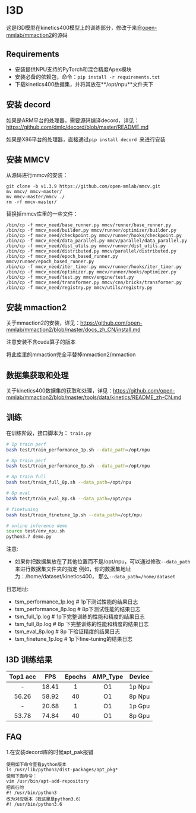# I3D

这是I3D模型在kinetics400模型上的训练部分，修改于来自[open-mmlab/mmaction2](https://github.com/open-mmlab/mmaction2)的源码




## Requirements 

- 安装提供NPU支持的PyTorch和混合精度Apex模块
- 安装必备的依赖包，命令：`pip install -r requirements.txt`
- 下载kinetics400数据集，并将其放在**/opt/npu**文件夹下

## 安装 decord

如果是ARM平台的处理器，需要源码编译decord，详见：https://github.com/dmlc/decord/blob/master/README.md

如果是X86平台的处理器，直接通过`pip install decord `来进行安装

## 安装 MMCV
从源码进行mmcv的安装：
```
git clone -b v1.3.9 https://github.com/open-mmlab/mmcv.git
mv mmcv/ mmcv-master/
mv mmcv-master/mmcv ./
rm -rf mmcv-master/
```

替换掉mmcv库里的一些文件：
```
/bin/cp -f mmcv_need/base_runner.py mmcv/runner/base_runner.py
/bin/cp -f mmcv_need/builder.py mmcv/runner/optimizer/builder.py
/bin/cp -f mmcv_need/checkpoint.py mmcv/runner/hooks/checkpoint.py
/bin/cp -f mmcv_need/data_parallel.py mmcv/parallel/data_parallel.py
/bin/cp -f mmcv_need/dist_utils.py mmcv/runner/dist_utils.py
/bin/cp -f mmcv_need/distributed.py mmcv/parallel/distributed.py
/bin/cp -f mmcv_need/epoch_based_runner.py mmcv/runner/epoch_based_runner.py
/bin/cp -f mmcv_need/iter_timer.py mmcv/runner/hooks/iter_timer.py
/bin/cp -f mmcv_need/optimizer.py mmcv/runner/hooks/optimizer.py
/bin/cp -f mmcv_need/test.py mmcv/engine/test.py
/bin/cp -f mmcv_need/transformer.py mmcv/cnn/bricks/transformer.py
/bin/cp -f mmcv_need/registry.py mmcv/utils/registry.py
```

## 安装 mmaction2

关于mmaction2的安装，详见：https://github.com/open-mmlab/mmaction2/blob/master/docs_zh_CN/install.md

注意安装不含cuda算子的版本

将此库里的mmaction完全平替掉mmaction2/mmaction

## 数据集获取和处理

关于kinetics400数据集的获取和处理，详见：https://github.com/open-mmlab/mmaction2/blob/master/tools/data/kinetics/README_zh-CN.md

## 训练 

在训练阶段，接口脚本为： `train.py` 

```bash
# 1p train perf
bash test/train_performance_1p.sh --data_path=/opt/npu

# 8p train perf
bash test/train_performance_8p.sh --data_path=/opt/npu

# 8p train full
bash test/train_full_8p.sh --data_path=/opt/npu

# 8p eval 
bash test/train_eval_8p.sh --data_path=/opt/npu

# finetuning
bash test/train_finetune_1p.sh --data_path=/opt/npu

# online inference demo
source test/env_npu.sh
python3.7 demo.py
```
注意:
- 如果你把数据集放在了其他位置而不是/opt/npu，可以通过修改`--data_path`来进行数据集文件夹的指定
  例如，你的数据集地址为：/home/dataset/kinetics400， 那么`--data_path=/home/dataset`

日志地址:
- tsm_performance_1p.log    # 1p下测试性能的结果日志
- tsm_performance_8p.log    # 8p下测试性能的结果日志
- tsm_full_1p.log       # 1p下完整训练的性能和精度的结果日志
- tsm_full_8p.log       # 8p 下完整训练的性能和精度的结果日志
- tsm_eval_8p.log       # 8p 下验证精度的结果日志
- tsm_finetune_1p.log   # 1p下fine-tuning的结果日志

## I3D 训练结果 

| Top1 acc |  FPS  | Epochs | AMP_Type | Device |
| :------: | :---: | :----: | :------: | :----: |
|    -     | 18.41 |   1    |    O1    | 1p Npu |
|  56.26   | 58.92 |   40   |    O1    | 8p Npu |
|    -     | 20.68 |   1    |    O1    | 1p Gpu |
|  53.78   | 74.84 |   40   |    O1    | 8p Gpu |

## FAQ

1.在安装decord库的时候apt_pak报错
```
使用如下命令查看python版本
ls /usr/lib/python3/dist-packages/apt_pkg*
使用下面命令：
vim /usr/bin/apt-add-repository
把首行的
#! /usr/bin/python3
改为对应版本（我这里是python3.6）
#! /usr/bin/python3.6
```